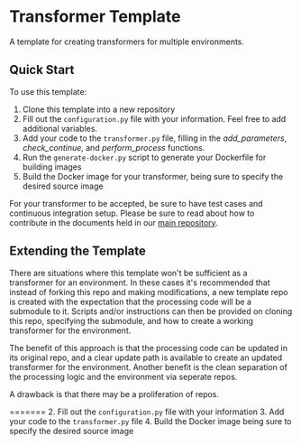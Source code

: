 # Transformer Template
A template for creating transformers for multiple environments.

## Quick Start
To use this template:
1. Clone this template into a new repository
2. Fill out the `configuration.py` file with your information. Feel free to add additional variables.
3. Add your code to the `transformer.py` file, filling in the *add_parameters*, *check_continue*, and *perform_process* functions.
4. Run the `generate-docker.py` script to generate your Dockerfile for building images
5. Build the Docker image for your transformer, being sure to specify the desired source image

For your transformer to be accepted, be sure to have test cases and continuous integration setup.
Please be sure to read about how to contribute in the documents held in our [main repository](https://github.com/AgPipeline/Organization-info).

## Extending the Template
There are situations where this template won't be sufficient as a transformer for an environment.
In these cases it's recommended that instead of forking this repo and making modifications, a new template repo is created with the expectation that the processing code will be a submodule to it.
Scripts and/or instructions can then be provided on cloning this repo, specifying the submodule, and how to create a working transformer for the environment.

The benefit of this approach is that the processing code can be updated in its original repo, and a clear update path is available to create an updated transformer for the environment.
Another benefit is the clean separation of the processing logic and the environment via seperate repos.

A drawback is that there may be a proliferation of repos.

=======
2. Fill out the `configuration.py` file with your information
3. Add your code to the `transformer.py` file
4. Build the Docker image being sure to specify the desired source image

## 
